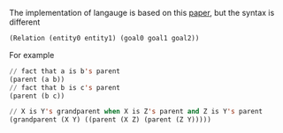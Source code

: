 The implementation of langauge is based on this [paper](http://www.cse.unt.edu/~tarau/research/2017/eng.pdf), but the syntax is different

```lisp
(Relation (entity0 entity1) (goal0 goal1 goal2))
```

For example

```lisp
// fact that a is b's parent
(parent (a b))
// fact that b is c's parent
(parent (b c))

// X is Y's grandparent when X is Z's parent and Z is Y's parent
(grandparent (X Y) ((parent (X Z) (parent (Z Y)))))
```
